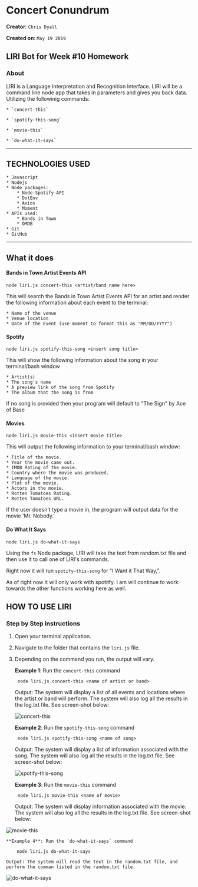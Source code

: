 # Concert Conundrum

**Creator**: `Chris Dyall`

**Created on**: `May 19 2019`

## LIRI Bot for Week #10 Homework

### About

LIRI is a Language Interpretation and Recognition Interface. LIRI will be a command line node app that takes in parameters and gives you back data. Utilizing the followinig commands:

    * `concert-this`

    * `spotify-this-song`

    * `movie-this`

    * `do-what-it-says`

------------------------------------------------------------------------------------------------------------------------------------------------
## TECHNOLOGIES USED
    * Javascript
    * Nodejs
    * Node packages:
        * Node-Spotify-API
        * DotEnv
        * Axios
        * Moment
    * APIs used:
        * Bands in Town
        * OMDB
    * Git
    * GitHub
-------------------------------------------------------------------------------------------------------------------------------------------------
## What it does

#### Bands in Town Artist Events API
 `node liri.js concert-this <artist/band name here>`

This will search the Bands in Town Artist Events API for an artist and render the following information about each event to the terminal:

    * Name of the venue
    * Venue location
    * Date of the Event (use moment to format this as "MM/DD/YYYY")


#### Spotify
`node liri.js spotify-this-song <insert song title>`

This will show the following information about the song in your terminal/bash window

    * Artist(s)
    * The song's name
    * A preview link of the song from Spotify
    * The album that the song is from

If no song is provided then your program will default to "The Sign" by Ace of Base

#### Movies
`node liri.js movie-this <insert movie title>`

This will output the following information to your terminal/bash window:

    * Title of the movie.
    * Year the movie came out.
    * IMDB Rating of the movie.
    * Country where the movie was produced.
    * Language of the movie.
    * Plot of the movie.
    * Actors in the movie.
    * Rotten Tomatoes Rating.
    * Rotten Tomatoes URL.

If the user doesn't type a movie in, the program will output data for the movie 'Mr. Nobody.'

#### Do What It Says
`node liri.js do-what-it-says`

Using the `fs` Node package, LIRI will take the text from random.txt file and then use it to call one of LIRI's commands.

Right now it will run `spotify-this-song` for "I Want it That Way,".

As of right now it will only work with spotitfy. I am will continue to work towards the other functions working here as well.

## HOW TO USE LIRI

### **Step by Step instructions**

1. Open your terminal application.
2. Navigate to the folder that contains the `liri.js` file. 
3. Depending on the command you run, the output will vary. 

    **Example 1**: Run the `concert-this` command
    
        node liri.js concert-this <name of artist or band>
    
    Output: The system will display a list of all events and locations where the artist or band will perform. The system will also log all the results in the log.txt file. See screen-shot below:

    ![concert-this](https://user-images.githubusercontent.com/46546078/58126623-58d93a00-7be1-11e9-97b5-ceb268286213.PNG)
    

    **Example 2**: Run the `spotify-this-song` command
    
        node liri.js spotify-this-song <name of song>
    
    Output: The system will display a list of information associated with the song. The system will also log all the results in the log.txt file. See screen-shot below:

    ![spotify-this-song](https://user-images.githubusercontent.com/46546078/58126722-93db6d80-7be1-11e9-87af-923e66ea42ed.PNG)


    **Example 3**: Run the `movie-this` command
    
        node liri.js movie-this <name of movie>
    
    Output: The system will display information associated with the movie. The system will also log all the results in the log.txt file. See screen-shot below:

  ![movie-this](https://user-images.githubusercontent.com/46546078/58126780-bcfbfe00-7be1-11e9-95c4-8442234b1aee.PNG)


    **Example 4**: Run the `do-what-it-says` command
        
        node liri.js do-what-it-says
        
    Output: The system will read the text in the random.txt file, and perform the comman listed in the random.txt file. 
    
   ![do-what-it-says](https://user-images.githubusercontent.com/46546078/58179007-4b6d8f80-7c75-11e9-8397-fc539e0eb6af.PNG)


